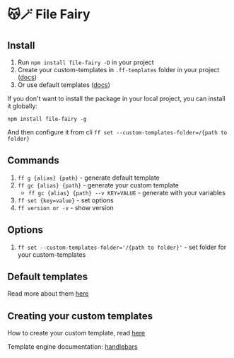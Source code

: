 # 😽🪄 File Fairy

## Install

1. Run `npm install file-fairy -D` in your project
2. Create your custom-templates in `.ff-templates` folder in your project ([docs](./docs/HOW-TO-CREATE-CUSTOM-TEMPLATE.md))
3. Or use default templates ([docs](https://github.com/footzi/file-fairy/blob/main/docs/DEFAULT-TEMPLATES.md))

If you don't want to install the package in your local project, you can install it globally:

`npm install file-fairy -g`

And then configure it from cli `ff set --custom-templates-folder=/{path to folder}`

## Commands
1. `ff g {alias} {path}` - generate default template
2. `ff gc {alias} {path}` - generate your custom template
    - `ff gc {alias} {path} --v KEY=VALUE` - generate with your variables
3. `ff set {key=value}` - set options
4. `ff version or -v` - show version

## Options
1. `ff set --custom-templates-folder='/{path to folder}'` - set folder for your custom-templates

## Default templates
Read more about them [here](https://github.com/footzi/file-fairy/blob/main/docs/DEFAULT-TEMPLATES.md)

## Creating your custom templates
How to create your custom template, read [here](https://github.com/footzi/file-fairy/blob/main/docs/HOW-TO-CREATE-CUSTOM-TEMPLATE.md)

Template engine documentation: [handlebars](https://handlebarsjs.com/)
